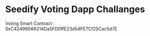 # Seedify Voting Dapp Challanges

Voting Smart Contract : 0xC424990A6214Da5FD0ffE23d54FE7Cf25Cac5d7E